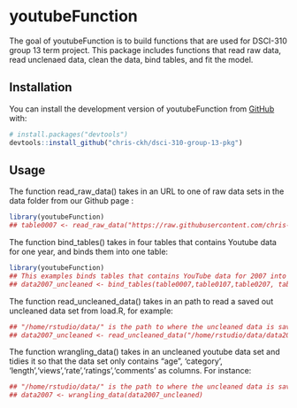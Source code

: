 
<!-- README.md is generated from README.Rmd. Please edit that file -->

# youtubeFunction

<!-- badges: start -->
<!-- badges: end -->

The goal of youtubeFunction is to build functions that are used for
DSCI-310 group 13 term project. This package includes functions that
read raw data, read unclenaed data, clean the data, bind tables, and fit
the model.

## Installation

You can install the development version of youtubeFunction from
[GitHub](https://github.com/) with:

``` r
# install.packages("devtools")
devtools::install_github("chris-ckh/dsci-310-group-13-pkg")
```

## Usage

The function read_raw_data() takes in an URL to one of raw data sets in
the data folder from our Github page :

``` r
library(youtubeFunction)
## table0007 <- read_raw_data("https://raw.githubusercontent.com/chris-ckh/dsci-310-group-13/main/data/0007.txt")
```

The function bind_tables() takes in four tables that contains Youtube
data for one year, and binds them into one table:

``` r
library(youtubeFunction)
## This examples binds tables that contains YouTube data for 2007 into one table 
## data2007_uncleaned <- bind_tables(table0007,table0107,table0207, table0307)
```

The function read_uncleaned_data() takes in an path to read a saved out
uncleaned data set from load.R, for example:

``` r
## "/home/rstudio/data/" is the path to where the uncleaned data is saved
## data2007_uncleaned <- read_uncleaned_data("/home/rstudio/data/data2008_not_cleaned.txt")
```

The function wrangling_data() takes in an uncleaned youtube data set and
tidies it so that the data set only contains “age”, ‘category’,
‘length’,‘views’,‘rate’,‘ratings’,‘comments’ as columns. For instance:

``` r
## "/home/rstudio/data/" is the path to where the uncleaned data is saved
## data2007 <- wrangling_data(data2007_uncleaned)
```

